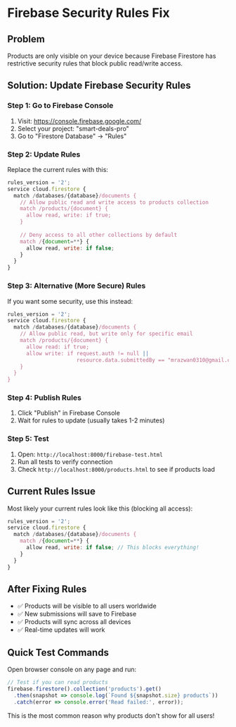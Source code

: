 # Firebase Security Rules Fix

## Problem
Products are only visible on your device because Firebase Firestore has restrictive security rules that block public read/write access.

## Solution: Update Firebase Security Rules

### Step 1: Go to Firebase Console
1. Visit: https://console.firebase.google.com/
2. Select your project: "smart-deals-pro"
3. Go to "Firestore Database" → "Rules"

### Step 2: Update Rules
Replace the current rules with this:

```javascript
rules_version = '2';
service cloud.firestore {
  match /databases/{database}/documents {
    // Allow public read and write access to products collection
    match /products/{document} {
      allow read, write: if true;
    }
    
    // Deny access to all other collections by default
    match /{document=**} {
      allow read, write: if false;
    }
  }
}
```

### Step 3: Alternative (More Secure) Rules
If you want some security, use this instead:

```javascript
rules_version = '2';
service cloud.firestore {
  match /databases/{database}/documents {
    // Allow public read, but write only for specific email
    match /products/{document} {
      allow read: if true;
      allow write: if request.auth != null || 
                      resource.data.submittedBy == "mrazwan0310@gmail.com";
    }
  }
}
```

### Step 4: Publish Rules
1. Click "Publish" in Firebase Console
2. Wait for rules to update (usually takes 1-2 minutes)

### Step 5: Test
1. Open: `http://localhost:8000/firebase-test.html`
2. Run all tests to verify connection
3. Check `http://localhost:8000/products.html` to see if products load

## Current Rules Issue
Most likely your current rules look like this (blocking all access):

```javascript
rules_version = '2';
service cloud.firestore {
  match /databases/{database}/documents {
    match /{document=**} {
      allow read, write: if false; // This blocks everything!
    }
  }
}
```

## After Fixing Rules
- ✅ Products will be visible to all users worldwide
- ✅ New submissions will save to Firebase 
- ✅ Products will sync across all devices
- ✅ Real-time updates will work

## Quick Test Commands
Open browser console on any page and run:

```javascript
// Test if you can read products
firebase.firestore().collection('products').get()
  .then(snapshot => console.log(`Found ${snapshot.size} products`))
  .catch(error => console.error('Read failed:', error));
```

This is the most common reason why products don't show for all users!